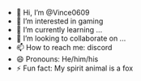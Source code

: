 - 👋 Hi, I’m @Vince0609
- 👀 I’m interested in gaming
- 🌱 I’m currently learning ...
- 💞️ I’m looking to collaborate on ...  
- 📫 How to reach me: discord
- 😄 Pronouns: He/him/his
- ⚡ Fun fact: My spirit animal is a fox

<!---
Vince0609/Vince0609 is a ✨ special ✨ repository because its `README.md` (this file) appears on your GitHub profile.
You can click the Preview link to take a look at your changes.
--->
